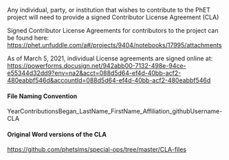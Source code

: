 Any individual, party, or institution that wishes to contribute to the PhET project will need to provide a signed 
Contributor License Agreement (CLA)

Signed Contributor License Agreements for contributors to the project can be found here:
https://phet.unfuddle.com/a#/projects/9404/notebooks/17995/attachments

As of March 5, 2021, individual License agreements are signed online at:
https://powerforms.docusign.net/942abb00-7132-498e-94ce-e55344d32dd9?env=na2&acct=088d5d64-ef4d-40bb-acf2-480eabbf546d&accountId=088d5d64-ef4d-40bb-acf2-480eabbf546d

#### File Naming Convention
 
YearContributionsBegan_LastName_FirstName_Affiliation_githubUsername-CLA
 
#### Original Word versions of the CLA
https://github.com/phetsims/special-ops/tree/master/CLA-files
 
 
